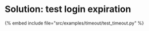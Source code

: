 # Solution: test login expiration

{% embed include file="src/examples/timeout/test_timeout.py" %}


